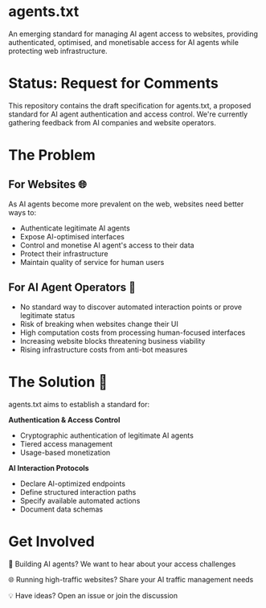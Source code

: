 # agents.txt
An emerging standard for managing AI agent access to websites, providing authenticated, optimised, and monetisable access for AI agents while protecting web infrastructure.

# Status: Request for Comments
This repository contains the draft specification for agents.txt, a proposed standard for AI agent authentication and access control. We're currently gathering feedback from AI companies and website operators.

# The Problem

## For Websites 🌐 
As AI agents become more prevalent on the web, websites need better ways to:
- Authenticate legitimate AI agents
- Expose AI-optimised interfaces
- Control and monetise AI agent's access to their data
- Protect their infrastructure
- Maintain quality of service for human users

## For AI Agent Operators 🤖
- No standard way to discover automated interaction points or prove legitimate status
- Risk of breaking when websites change their UI
- High computation costs from processing human-focused interfaces
- Increasing website blocks threatening business viability
- Rising infrastructure costs from anti-bot measures

# The Solution 🧠
agents.txt aims to establish a standard for:

**Authentication & Access Control**
- Cryptographic authentication of legitimate AI agents
- Tiered access management
- Usage-based monetization

**AI Interaction Protocols**
- Declare AI-optimized endpoints
- Define structured interaction paths
- Specify available automated actions
- Document data schemas

# Get Involved
🤖 Building AI agents? We want to hear about your access challenges

🌐 Running high-traffic websites? Share your AI traffic management needs

💡 Have ideas? Open an issue or join the discussion
